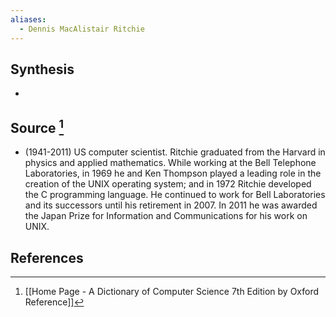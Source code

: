 ```yaml
---
aliases:
  - Dennis MacAlistair Ritchie
---
```

## Synthesis
- 
## Source [^1]
- (1941-2011) US computer scientist. Ritchie graduated from the Harvard in physics and applied mathematics. While working at the Bell Telephone Laboratories, in 1969 he and Ken Thompson played a leading role in the creation of the UNIX operating system; and in 1972 Ritchie developed the C programming language. He continued to work for Bell Laboratories and its successors until his retirement in 2007. In 2011 he was awarded the Japan Prize for Information and Communications for his work on UNIX.
## References

[^1]: [[Home Page - A Dictionary of Computer Science 7th Edition by Oxford Reference]]